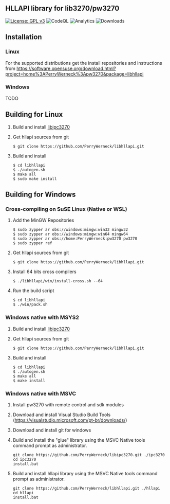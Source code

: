 
## HLLAPI library for lib3270/pw3270

[![License: GPL v3](https://img.shields.io/badge/License-GPL%20v3-blue.svg)](https://www.gnu.org/licenses/gpl-3.0)
![CodeQL](https://github.com/PerryWerneck/lib3270/workflows/CodeQL/badge.svg)
![Analytics](https://ga-beacon.appspot.com/UA-35100728-2/github/libhllapi)
![Downloads](https://img.shields.io/github/downloads/PerryWerneck/libhllapi/total.svg)

## Installation

### Linux

For the supported distributions get the install repositories and instructions from https://software.opensuse.org/download.html?project=home%3APerryWerneck%3Apw3270&package=libhllapi

### Windows

TODO

## Building for Linux

1. Build and install [libipc3270](../../../libipc3270)


2. Get hllapi sources from git

	```
	$ git clone https://github.com/PerryWerneck/libhllapi.git
	```

3. Build and install

	```
	$ cd libhllapi
	$ ./autogen.sh
	$ make all
	$ sudo make install
	```

## Building for Windows

### Cross-compiling on SuSE Linux (Native or WSL)

1. Add the MinGW Repositories

	```shell
	$ sudo zypper ar obs://windows:mingw:win32 mingw32
	$ sudo zypper ar obs://windows:mingw:win64 mingw64
	$ sudo zypper ar obs://home:PerryWerneck:pw3270 pw3270
	$ sudo zypper ref
	```

2. Get hllapi sources from git

	```
	$ git clone https://github.com/PerryWerneck/libhllapi.git
	```

3. Install 64 bits cross compilers

	```
	$ ./libhllapi/win/install-cross.sh --64
	```

4. Run the build script

	```shell
	$ cd libhllapi
	$ ./win/pack.sh
	```

### Windows native with MSYS2

1. Build and install [libipc3270](../../../libipc3270)

2. Get hllapi sources from git

	```
	$ git clone https://github.com/PerryWerneck/libhllapi.git
	```

3. Build and install

	```
	$ cd libhllapi
	$ ./autogen.sh
	$ make all
	$ make install
	```

### Windows native with MSVC

1. Install pw3270 with remote control and sdk modules

2. Download and install Visual Studio Build Tools (https://visualstudio.microsoft.com/pt-br/downloads/)

3. Download and install git for windows

4. Build and install the "glue" library using the MSVC Native tools command prompt as administrator.

	```shell
	git clone https://github.com/PerryWerneck/libipc3270.git ./ipc3270
	cd ipc3270
	install.bat
	```

5. Build and install hllapi library using the MSVC Native tools command prompt as administrator.

	```shell
	git clone https://github.com/PerryWerneck/libhllapi.git ./hllapi
	cd hllapi
	install.bat
	```

